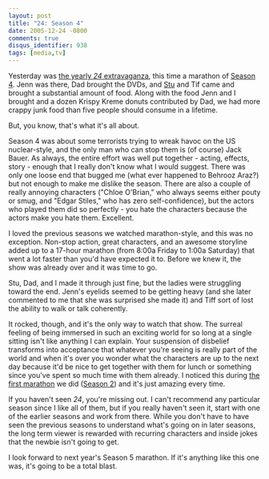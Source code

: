 ```yaml
---
layout: post
title: "24: Season 4"
date: 2005-12-24 -0800
comments: true
disqus_identifier: 938
tags: [media,tv]
---
```

Yesterday was [the yearly *24*
extravaganza](/archive/2004/12/29/24-season-3-anchorman-resident-evil-apocalypse.aspx),
this time a marathon of [Season
4](http://www.amazon.com/exec/obidos/ASIN/B000B837XI/mhsvortex). Jenn
was there, Dad brought the DVDs, and
[Stu](http://www.stuartthompson.net/) and Tif came and brought a
substantial amount of food. Along with the food Jenn and I brought and a
dozen Krispy Kreme donuts contributed by Dad, we had more crappy junk
food than five people should consume in a lifetime.

 But, you know, that's what it's all about.

 Season 4 was about some terrorists trying to wreak havoc on the US
nuclear-style, and the only man who can stop them is (of course) Jack
Bauer. As always, the entire effort was well put together - acting,
effects, story - enough that I really don't know what I would suggest.
There was only one loose end that bugged me (what ever happened to
Behrooz Araz?) but not enough to make me dislike the season. There are
also a couple of really annoying characters ("Chloe O'Brian," who always
seems either pouty or smug, and "Edgar Stiles," who has zero
self-confidence), but the actors who played them did so perfectly - you
hate the characters because the actors make you hate them. Excellent.

 I loved the previous seasons we watched marathon-style, and this was no
exception. Non-stop action, great characters, and an awesome storyline
added up to a 17-hour marathon (from 8:00a Friday to 1:00a Saturday)
that went a lot faster than you'd have expected it to. Before we knew
it, the show was already over and it was time to go.

 Stu, Dad, and I made it through just fine, but the ladies were
struggling toward the end. Jenn's eyelids seemed to be getting heavy
(and she later commented to me that she was surprised she made it) and
Tiff sort of lost the ability to walk or talk coherently.

 It rocked, though, and it's the only way to watch that show. The
surreal feeling of being immersed in such an exciting world for so long
at a single sitting isn't like anything I can explain. Your suspension
of disbelief transforms into acceptance that whatever you're seeing is
really part of the world and when it's over you wonder what the
characters are up to the next day because it'd be nice to get together
with them for lunch or something since you've spent so much time with
them already. I noticed this during [the first
marathon](/archive/2004/10/11/24-in-less-than-20.aspx) we did ([Season
2](http://www.amazon.com/exec/obidos/ASIN/B00008YGRU/mhsvortex)) and
it's just amazing every time.

 If you haven't seen *24*, you're missing out. I can't recommend any
particular season since I like all of them, but if you really haven't
seen it, start with one of the earlier seasons and work from there.
While you don't have to have seen the previous seasons to understand
what's going on in later seasons, the long term viewer is rewarded with
recurring characters and inside jokes that the newbie isn't going to
get.

 I look forward to next year's Season 5 marathon. If it's anything like
this one was, it's going to be a total blast.
